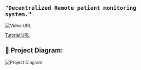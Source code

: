 ## ```"Decentralized Remote patient monitoring system."```

![Video URL](https://emojipedia-us.s3.amazonaws.com/content/2020/04/05/yt.png)

[Tutorial URL](https://www.youtube.com/watch?v=8rhueOcTu8k)

## 🔧 Project Diagram:
![Project Diagram](https://i.gyazo.com/e7fa5d05ef7806419b4897ecc668a045.png)
